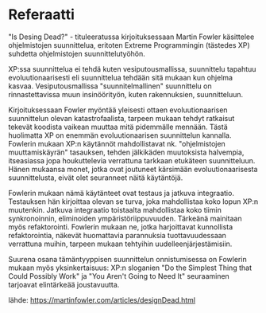 # Referaatti

"Is Desing Dead?" - tituleeratussa kirjoituksessaan Martin Fowler käsittelee ohjelmistojen suunnittelua, eritoten Extreme Programmingin (tästedes XP) suhdetta ohjelmistojen suunnittelutyöhön.

XP:ssa suunnittelua ei tehdä kuten vesiputousmallissa, suunnittelu tapahtuu evoluutionaarisesti eli suunnittelua tehdään sitä mukaan kun ohjelma kasvaa. Vesiputousmallissa "suunnitelmallinen" suunnittelu on rinnastettavissa
muun insinöörityön, kuten rakennuksien, suunnitteluun. 

Kirjoituksessaan Fowler myöntää yleisesti ottaen evoluutionaarisen suunnittelun olevan katastrofaalista, tarpeen mukaan tehdyt ratkaisut tekevät koodista vaikean muuttaa mitä pidemmälle mennään.
Tästä huolimatta XP on enemmän evoluutionaarisen suunnittelun kannalla. Fowlerin mukaan XP:n käytännöt mahdollistavat nk. "ohjelmistojen muuttamiskäyrän" tasauksen, tehden jälkikäden muutoksista halvempia, itseasiassa jopa houkuttelevia 
verrattuna tarkkaan etukäteen suunnitteluun. Hänen mukaansa monet, jotka ovat joutuneet kärsimään evoluutionaarisesta suunnittelusta, eivät olet seuranneet näitä käytäntöjä.

Fowlerin mukaan nämä käytänteet ovat testaus ja jatkuva integraatio. Testauksen hän kirjoittaa olevan se turva, joka mahdollistaa koko lopun XP:n muutenkin. Jatkuva integraatio toistaalta mahdollistaa koko tiimin synkronoinnin, eliminoiden ympäristöriippuvuuden.
Tärkeänä mainitaan myös refaktorointi. Fowlerin mukaan ne, jotka harjoittavat kunnollista refaktorointia, näkevät huomattavia parannuksia tuottavuudessaan verrattuna muihin, tarpeen mukaan tehtyihin uudelleenjärjestämisiin.

Suurena osana tämäntyyppisen suunnittelun onnistumisessa on Fowlerin mukaan myös yksinkertaisuus: XP:n sloganien  "Do the Simplest Thing that Could Possibly Work" ja "You Aren't Going to Need It" seuraaminen tarjoavat elintärkeää joustavuutta.

lähde: https://martinfowler.com/articles/designDead.html
